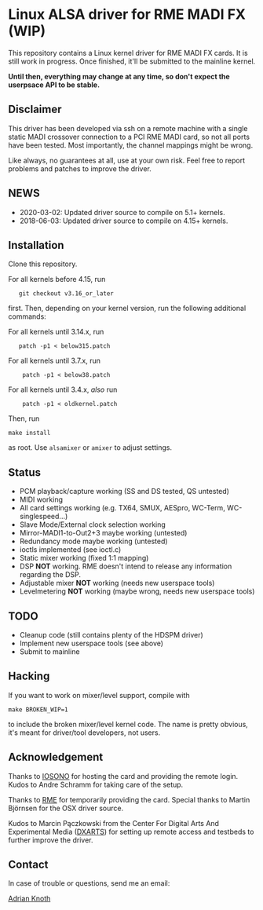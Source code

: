 # Linux ALSA driver for RME MADI FX (WIP)

This repository contains a Linux kernel driver for RME MADI FX cards. It is
still work in progress. Once finished, it'll be submitted to the mainline
kernel.

**Until then, everything may change at any time, so don't expect the userpsace
API to be stable.**

## Disclaimer

This driver has been developed via ssh on a remote machine with a single static
MADI crossover connection to a PCI RME MADI card, so not all ports have been
tested. Most importantly, the channel mappings might be wrong.

Like always, no guarantees at all, use at your own risk. Feel free to report
problems and patches to improve the driver.

## NEWS

* 2020-03-02: Updated driver source to compile on 5.1+ kernels.
* 2018-06-03: Updated driver source to compile on 4.15+ kernels.

## Installation

Clone this repository.

For all kernels before 4.15, run

```
   git checkout v3.16_or_later
```

first. Then, depending on your kernel version, run the following additional
commands:

For all kernels until 3.14.x, run

```
   patch -p1 < below315.patch
```

For all kernels until 3.7.x, run

```
    patch -p1 < below38.patch
```

For all kernels until 3.4.x, *also* run

```
    patch -p1 < oldkernel.patch
```

Then, run

    make install

as root. Use `alsamixer` or `amixer` to adjust settings.

## Status

*   PCM playback/capture working (SS and DS tested, QS untested)
*   MIDI working
*   All card settings working (e.g. TX64, SMUX, AESpro, WC-Term,
    WC-singlespeed...)
*   Slave Mode/External clock selection working
*   Mirror-MADI1-to-Out2+3 maybe working (untested)
*   Redundancy mode maybe working (untested)
*   ioctls implemented (see ioctl.c)
*   Static mixer working (fixed 1:1 mapping)
*   DSP **NOT** working. RME doesn't intend to release any information regarding
    the DSP.
*   Adjustable mixer **NOT** working (needs new userspace tools)
*   Levelmetering **NOT** working (maybe wrong, needs new userspace tools)

## TODO

*   Cleanup code (still contains plenty of the HDSPM driver)
*   Implement new userspace tools (see above)
*   Submit to mainline

## Hacking

If you want to work on mixer/level support, compile with

`make BROKEN_WIP=1`

to include the broken mixer/level kernel code. The name is pretty obvious, it's
meant for driver/tool developers, not users.

## Acknowledgement

Thanks to [IOSONO](http://www.iosono-sound.com/) for hosting the card and
providing the remote login. Kudos to Andre Schramm for taking care of the setup.

Thanks to [RME](http://www.rme-audio.com) for temporarily providing the card.
Special thanks to Martin Björnsen for the OSX driver source.

Kudos to Marcin Pączkowski from the Center For Digital Arts And Experimental
Media ([DXARTS](http://www.dxarts.washington.edu/)) for setting up remote access
and testbeds to further improve the driver.

## Contact

In case of trouble or questions, send me an email:

[Adrian Knoth](mailto:adi@drcomp.erfurt.thur.de)
